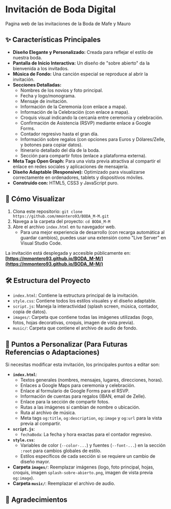 # Invitación de Boda Digital

Pagina web de las invitaciones de la Boda de Mafe y Mauro

## ✨ Características Principales

*   **Diseño Elegante y Personalizado:** Creada para reflejar el estilo de nuestra boda.
*   **Pantalla de Inicio Interactiva:** Un diseño de "sobre abierto" da la bienvenida a los invitados.
*   **Música de Fondo:** Una canción especial se reproduce al abrir la invitación.
*   **Secciones Detalladas:**
    *   Nombres de los novios y foto principal.
    *   Fecha y logo/monograma.
    *   Mensaje de invitación.
    *   Información de la Ceremonia (con enlace a mapa).
    *   Información de la Celebración (con enlace a mapa).
    *   Croquis visual indicando la cercanía entre ceremonia y celebración.
    *   Confirmación de Asistencia (RSVP) mediante enlace a Google Forms.
    *   Contador regresivo hasta el gran día.
    *   Información sobre regalos (con opciones para Euros y Dólares/Zelle, y botones para copiar datos).
    *   Itinerario detallado del día de la boda.
    *   Sección para compartir fotos (enlace a plataforma externa).
*   **Meta Tags Open Graph:** Para una vista previa atractiva al compartir el enlace en redes sociales y aplicaciones de mensajería.
*   **Diseño Adaptable (Responsive):** Optimizado para visualizarse correctamente en ordenadores, tablets y dispositivos móviles.
*   **Construido con:** HTML5, CSS3 y JavaScript puro.

## 🚀 Cómo Visualizar

1.  Clona este repositorio: `git clone https://github.com/mmontero93/BODA_M-M.git`
2.  Navega a la carpeta del proyecto: `cd BODA_M-M`
3.  Abre el archivo `index.html` en tu navegador web.
    *   Para una mejor experiencia de desarrollo (con recarga automática al guardar cambios), puedes usar una extensión como "Live Server" en Visual Studio Code.

La invitación está desplegada y accesible públicamente en:
**[https://mmontero93.github.io/BODA_M-M/](https://mmontero93.github.io/BODA_M-M/)**

## 🛠️ Estructura del Proyecto

*   `index.html`: Contiene la estructura principal de la invitación.
*   `style.css`: Contiene todos los estilos visuales y el diseño adaptable.
*   `script.js`: Maneja la interactividad (splash screen, música, contador, copia de datos).
*   `images/`: Carpeta que contiene todas las imágenes utilizadas (logo, fotos, hojas decorativas, croquis, imagen de vista previa).
*   `music/`: Carpeta que contiene el archivo de audio de fondo.

## 📝 Puntos a Personalizar (Para Futuras Referencias o Adaptaciones)

Si necesitas modificar esta invitación, los principales puntos a editar son:

*   **`index.html`**:
    *   Textos generales (nombres, mensajes, lugares, direcciones, horas).
    *   Enlaces a Google Maps para ceremonia y celebración.
    *   Enlace al formulario de Google Forms para el RSVP.
    *   Información de cuentas para regalos (IBAN, email de Zelle).
    *   Enlace para la sección de compartir fotos.
    *   Rutas a las imágenes si cambian de nombre o ubicación.
    *   Ruta al archivo de música.
    *   Meta tags `og:title`, `og:description`, `og:image` y `og:url` para la vista previa al compartir.
*   **`script.js`**:
    *   `fechaBoda`: La fecha y hora exactas para el contador regresivo.
*   **`style.css`**:
    *   Variables de color (`--color-...`) y fuentes (`--font-...`) en la sección `:root` para cambios globales de estilo.
    *   Estilos específicos de cada sección si se requiere un cambio de diseño mayor.
*   **Carpeta `images/`**: Reemplazar imágenes (logo, foto principal, hojas, croquis, imagen `splash-sobre-abierto.png`, imagen de vista previa `og:image`).
*   **Carpeta `music/`**: Reemplazar el archivo de audio.

## 🙏 Agradecimientos
